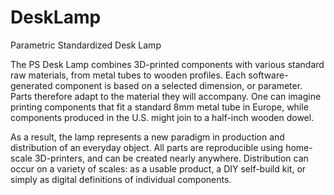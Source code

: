 # DeskLamp
Parametric Standardized Desk Lamp

The PS Desk Lamp combines 3D-printed components with various standard raw materials, from metal tubes to wooden profiles. Each software-generated component is based on a selected dimension, or parameter. Parts therefore adapt to the material they will accompany. One can imagine printing components that fit a standard 8mm metal tube in Europe, while components produced in the U.S. might join to a half-inch wooden dowel.

As a result, the lamp represents a new paradigm in production and distribution of an everyday object. All parts are reproducible using home-scale 3D-printers, and can be created nearly anywhere. Distribution can occur on a variety of scales: as a usable product, a DIY self-build kit, or simply as digital definitions of individual components.